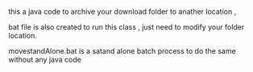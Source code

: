 this a java code to archive your download folder to anather location ,

bat file is also created to run this class , just need to modify your folder location.

movestandAlone.bat is a satand alone batch process to do the same without any java code 